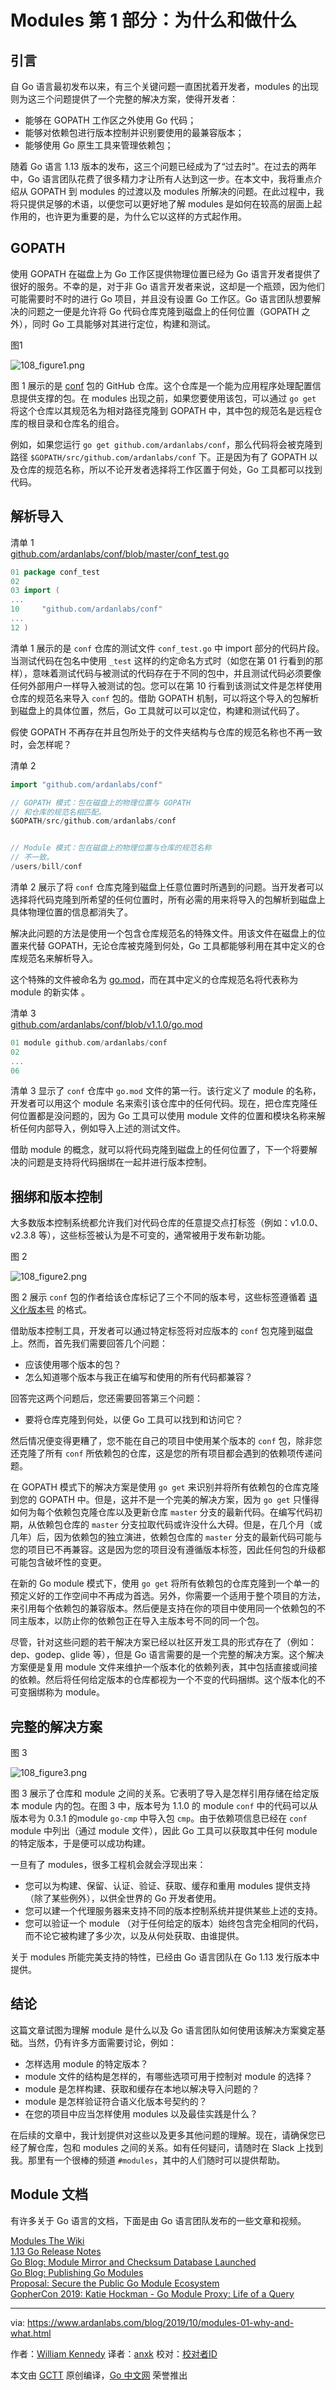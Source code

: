 # Modules 第 1 部分：为什么和做什么


## 引言

自 Go 语言最初发布以来，有三个关键问题一直困扰着开发者，modules 的出现则为这三个问题提供了一个完整的解决方案，使得开发者：

* 能够在 GOPATH 工作区之外使用 Go 代码；
* 能够对依赖包进行版本控制并识别要使用的最兼容版本；
* 能够使用 Go 原生工具来管理依赖包；

随着 Go 语言 1.13 版本的发布，这三个问题已经成为了“过去时”。在过去的两年中，Go 语言团队花费了很多精力才让所有人达到这一步。在本文中，我将重点介绍从 GOPATH 到 modules 的过渡以及 modules 所解决的问题。在此过程中，我将只提供足够的术语，以便您可以更好地了解 modules 是如何在较高的层面上起作用的，也许更为重要的是，为什么它以这样的方式起作用。


## GOPATH

使用 GOPATH 在磁盘上为 Go 工作区提供物理位置已经为 Go 语言开发者提供了很好的服务。不幸的是，对于非 Go 语言开发者来说，这却是一个瓶颈，因为他们可能需要时不时的进行 Go 项目，并且没有设置 Go 工作区。Go 语言团队想要解决的问题之一便是允许将 Go 代码仓库克隆到磁盘上的任何位置（GOPATH 之外），同时 Go 工具能够对其进行定位，构建和测试。

图1  

![108_figure1.png](https://www.ardanlabs.com/images/goinggo/108_figure1.png)

图 1 展示的是 [conf](https://github.com/ardanlabs/conf) 包的 GitHub 仓库。这个仓库是一个能为应用程序处理配置信息提供支撑的包。在 modules 出现之前，如果您要使用该包，可以通过 `go get` 将这个仓库以其规范名为相对路径克隆到 GOPATH 中，其中包的规范名是远程仓库的根目录和仓库名的组合。

例如，如果您运行 `go get github.com/ardanlabs/conf`，那么代码将会被克隆到路径 `$GOPATH/src/github.com/ardanlabs/conf` 下。正是因为有了 GOPATH 以及仓库的规范名称，所以不论开发者选择将工作区置于何处，Go 工具都可以找到代码。


## 解析导入

清单 1  
[github.com/ardanlabs/conf/blob/master/conf_test.go](https://www.ardanlabs.com/blog/2019/10/github.com/ardanlabs/conf/blob/master/conf_test.go)

```go
01 package conf_test
02
03 import (
...
10     "github.com/ardanlabs/conf"
...
12 )
```

清单 1 展示的是 `conf` 仓库的测试文件 `conf_test.go` 中 import 部分的代码片段。当测试代码在包名中使用 `_test` 这样的约定命名方式时（如您在第 01 行看到的那样），意味着测试代码与被测试的代码存在于不同的包中，并且测试代码必须要像任何外部用户一样导入被测试的包。您可以在第 10 行看到该测试文件是怎样使用仓库的规范名来导入 `conf` 包的。借助 GOPATH 机制，可以将这个导入的包解析到磁盘上的具体位置，然后，Go 工具就可以可以定位，构建和测试代码了。

假使 GOPATH 不再存在并且包所处于的文件夹结构与仓库的规范名称也不再一致时，会怎样呢？

清单 2  
```go
import "github.com/ardanlabs/conf"

// GOPATH 模式：包在磁盘上的物理位置与 GOPATH 
// 和仓库的规范名相匹配。
$GOPATH/src/github.com/ardanlabs/conf


// Module 模式：包在磁盘上的物理位置与仓库的规范名称
// 不一致。
/users/bill/conf
```

清单 2 展示了将 `conf` 仓库克隆到磁盘上任意位置时所遇到的问题。当开发者可以选择将代码克隆到所希望的任何位置时，所有必需的用来将导入的包解析到磁盘上具体物理位置的信息都消失了。

解决此问题的方法是使用一个包含仓库规范名的特殊文件。用该文件在磁盘上的位置来代替 GOPATH，无论仓库被克隆到何处，Go 工具都能够利用在其中定义的仓库规范名来解析导入。

这个特殊的文件被命名为 [go.mod](https://golang.org/cmd/go/#hdr-The_go_mod_file)，而在其中定义的仓库规范名将代表称为 module 的新实体 。

清单 3  
[github.com/ardanlabs/conf/blob/v1.1.0/go.mod](https://www.ardanlabs.com/blog/2019/10/github.com/ardanlabs/conf/blob/v1.1.0/go.mod)

```go
01 module github.com/ardanlabs/conf
02
...
06
```

清单 3 显示了 `conf` 仓库中 `go.mod` 文件的第一行。该行定义了 module 的名称，开发者可以用这个 module 名来索引该仓库中的任何代码。现在，把仓库克隆任何位置都是没问题的，因为 Go 工具可以使用 module 文件的位置和模块名称来解析任何内部导入，例如导入上述的测试文件。

借助 module 的概念，就可以将代码克隆到磁盘上的任何位置了，下一个将要解决的问题是支持将代码捆绑在一起并进行版本控制。


## 捆绑和版本控制

大多数版本控制系统都允许我们对代码仓库的任意提交点打标签（例如：v1.0.0、v2.3.8 等），这些标签被认为是不可变的，通常被用于发布新功能。

图 2  

![108_figure2.png](https://www.ardanlabs.com/images/goinggo/108_figure2.png)

图 2 展示 `conf` 包的作者给该仓库标记了三个不同的版本号，这些标签遵循着 [语义化版本号](https://semver.org/) 的格式。

借助版本控制工具，开发者可以通过特定标签将对应版本的 `conf` 包克隆到磁盘上。然而，首先我们需要回答几个问题：

* 应该使用哪个版本的包？
* 怎么知道哪个版本与我正在编写和使用的所有代码都兼容？

回答完这两个问题后，您还需要回答第三个问题：
* 要将仓库克隆到何处，以便 Go 工具可以找到和访问它？

然后情况便变得更糟了，您不能在自己的项目中使用某个版本的 `conf` 包，除非您还克隆了所有 `conf` 所依赖包的仓库，这是您的所有项目都会遇到的依赖项传递问题。

在 GOPATH 模式下的解决方案是使用 `go get` 来识别并将所有依赖包的仓库克隆到您的 GOPATH 中。但是，这并不是一个完美的解决方案，因为 `go get` 只懂得如何为每个依赖包克隆仓库以及更新仓库 `master` 分支的最新代码。在编写代码初期，从依赖包仓库的 `master` 分支拉取代码或许没什么大碍。但是，在几个月（或几年）后，因为依赖包的独立演进，依赖包仓库的 `master` 分支的最新代码可能与您的项目已不再兼容。这是因为您的项目没有遵循版本标签，因此任何包的升级都可能包含破坏性的变更。

在新的 Go module 模式下，使用 `go get` 将所有依赖包的仓库克隆到一个单一的预定义好的工作空间中不再成为首选。另外，你需要一个适用于整个项目的方法，来引用每个依赖包的兼容版本。然后便是支持在你的项目中使用同一个依赖包的不同主版本，以防止你的依赖包正在导入主版本号不同的同一个包。

尽管，针对这些问题的若干解决方案已经以社区开发工具的形式存在了（例如：dep、godep、glide 等），但是 Go 语言需要的是一个完整的解决方案。这个解决方案便是复用 module 文件来维护一个版本化的依赖列表，其中包括直接或间接的依赖。然后将任何给定版本的仓库都视为一个不变的代码捆绑。这个版本化的不可变捆绑称为 module。


## 完整的解决方案

图 3

![108_figure3.png](https://www.ardanlabs.com/images/goinggo/108_figure3.png)

图 3 展示了仓库和 module 之间的关系。它表明了导入是怎样引用存储在给定版本 module 内的包。在图 3 中，版本号为 1.1.0 的 module `conf` 中的代码可以从版本号为 0.3.1 的module `go-cmp` 中导入包 `cmp`。由于依赖项信息已经在 `conf` module 中列出（通过 module 文件），因此 Go 工具可以获取其中任何 module 的特定版本，于是便可以成功构建。

一旦有了 modules，很多工程机会就会浮现出来：

* 您可以为构建、保留、认证、验证、获取、缓存和重用 modules 提供支持（除了某些例外），以供全世界的 Go 开发者使用。
* 您可以建一个代理服务器来支持不同的版本控制系统并提供某些上述的支持。
* 您可以验证一个 module （对于任何给定的版本）始终包含完全相同的代码，而不论它被构建了多少次，以及从何处获取、由谁提供。

关于 modules 所能完美支持的特性，已经由 Go 语言团队在 Go 1.13 发行版本中提供。


## 结论

这篇文章试图为理解 module 是什么以及 Go 语言团队如何使用该解决方案奠定基础。当然，仍有许多方面需要讨论，例如：

* 怎样选用 module 的特定版本？
* module 文件的结构是怎样的，有哪些选项可用于控制对 module 的选择？
* module 是怎样构建、获取和缓存在本地以解决导入问题的？
* module 是怎样验证符合语义化版本号契约的？
* 在您的项目中应当怎样使用 modules 以及最佳实践是什么？

在后续的文章中，我计划提供对这些以及更多其他问题的理解。现在，请确保您已经了解仓库，包和 modules 之间的关系。如有任何疑问，请随时在 Slack 上找到我。那里有一个很棒的频道 `#modules`，其中的人们随时可以提供帮助。


## Module 文档

有许多关于 Go 语言的文档，下面是由 Go 语言团队发布的一些文章和视频。

[Modules The Wiki](https://github.com/golang/go/wiki/Modules)  
[1.13 Go Release Notes](https://golang.org/doc/go1.13#modules)  
[Go Blog: Module Mirror and Checksum Database Launched](https://blog.golang.org/module-mirror-launch)  
[Go Blog: Publishing Go Modules](https://blog.golang.org/publishing-go-modules)  
[Proposal: Secure the Public Go Module Ecosystem](https://go.googlesource.com/proposal/+/master/design/25530-sumdb.md)  
[GopherCon 2019: Katie Hockman - Go Module Proxy: Life of a Query](https://www.youtube.com/watch?v=KqTySYYhPUE) 


---

via: https://www.ardanlabs.com/blog/2019/10/modules-01-why-and-what.html

作者：[William Kennedy](https://www.ardanlabs.com/)
译者：[anxk](https://github.com/anxk)
校对：[校对者ID](https://github.com/校对者ID)

本文由 [GCTT](https://github.com/studygolang/GCTT) 原创编译，[Go 中文网](https://studygolang.com/) 荣誉推出
